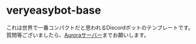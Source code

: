 # veryeasybot-base
これは世界で一番コンパクトだと思われるDiscordボットのテンプレートです。
質問等ございましたら、[Auroraサーバー](https://discord.gg/3r5CTAM86D)までお願いします。
